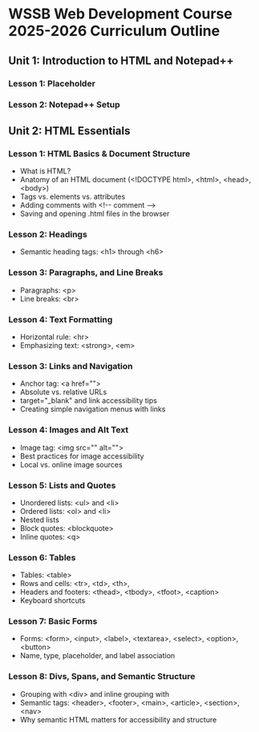 # WSSB Web Development Course 2025-2026 Curriculum Outline
## Unit 1: Introduction to HTML and Notepad++
### Lesson 1: Placeholder
### Lesson 2: Notepad++ Setup
## Unit 2: HTML Essentials
### Lesson 1: HTML Basics & Document Structure
- What is HTML?
- Anatomy of an HTML document (\<!DOCTYPE html>, \<html>, \<head>, \<body>)
- Tags vs. elements vs. attributes
- Adding comments with \<!-- comment -->
- Saving and opening .html files in the browser
### Lesson 2: Headings
- Semantic heading tags: \<h1> through \<h6>
### Lesson 3: Paragraphs, and Line Breaks
- Paragraphs: \<p>
- Line breaks: \<br>
### Lesson 4: Text Formatting
- Horizontal rule: \<hr>
- Emphasizing text: \<strong>, \<em>
### Lesson 3: Links and Navigation
- Anchor tag: \<a href="">
- Absolute vs. relative URLs
- target="_blank" and link accessibility tips
- Creating simple navigation menus with links
### Lesson 4: Images and Alt Text
- Image tag: \<img src="" alt="">
- Best practices for image accessibility
- Local vs. online image sources
### Lesson 5: Lists and Quotes
- Unordered lists: \<ul> and \<li>
- Ordered lists: \<ol> and \<li>
- Nested lists
- Block quotes: \<blockquote>
- Inline quotes: \<q>
### Lesson 6: Tables
- Tables: \<table>
- Rows and cells: \<tr>, \<td>, \<th>, 
- Headers and footers: \<thead>, \<tbody>, \<tfoot>, \<caption>
- Keyboard shortcuts
### Lesson 7: Basic Forms
- Forms: \<form>, \<input>, \<label>, \<textarea>, \<select>, \<option>, \<button>
- Name, type, placeholder, and label association
### Lesson 8: Divs, Spans, and Semantic Structure
- Grouping with \<div> and inline grouping with <span>
- Semantic tags: \<header>, \<footer>, \<main>, \<article>, \<section>, \<nav>
- Why semantic HTML matters for accessibility and structure
